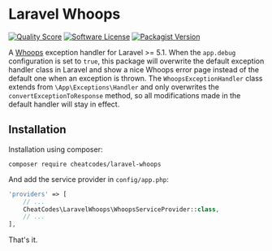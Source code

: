 Laravel Whoops
==============

[![Quality Score](https://img.shields.io/scrutinizer/g/CheatCodes/laravel-whoops.svg?style=flat-square)](https://scrutinizer-ci.com/g/CheatCodes/laravel-whoops/)
[![Software License](https://img.shields.io/github/license/CheatCodes/laravel-whoops.svg?style=flat-square&maxAge=86400)](LICENSE)
[![Packagist Version](https://img.shields.io/packagist/v/CheatCodes/laravel-whoops.svg?style=flat-square)](https://packagist.org/packages/CheatCodes/laravel-whoops)

A [Whoops](https://github.com/filp/whoops) exception handler for Laravel >= 5.1. When the `app.debug` configuration is set to `true`, this package will overwrite the default exception handler class in Laravel and show a nice Whoops error page instead of the default one when an exception is thrown.
The `WhoopsExceptionHandler` class extends from `\App\Exceptions\Handler` and only overwrites the `convertExceptionToResponse` method, so all modifications made in the default handler will stay in effect.

Installation
------------

Installation using composer:

```
composer require cheatcodes/laravel-whoops
```

And add the service provider in `config/app.php`:

```php
'providers' => [
    // ...
    CheatCodes\LaravelWhoops\WhoopsServiceProvider::class,
    // ...
],
```

That's it.